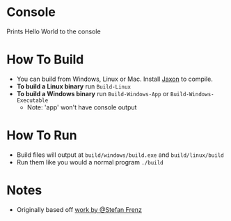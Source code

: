 # Console
Prints Hello World to the console

# How To Build
+ You can build from Windows, Linux or Mac. Install [Jaxon](https://konloch.com/Jaxon) to compile.
+ **To build a Linux binary** run `Build-Linux`
+ **To build a Windows binary** run `Build-Windows-App` or `Build-Windows-Executable`
	+ Note: 'app' won't have console output

# How To Run
+ Build files will output at `build/windows/build.exe` and `build/linux/build`
+ Run them like you would a normal program `./build`

# Notes
+ Originally based off [work by @Stefan Frenz](https://fam-frenz.de/stefan/native.html)